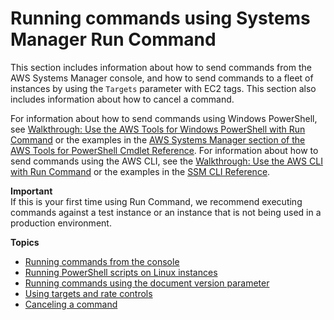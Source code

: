 # Running commands using Systems Manager Run Command<a name="run-command"></a>

This section includes information about how to send commands from the AWS Systems Manager console, and how to send commands to a fleet of instances by using the `Targets` parameter with EC2 tags\. This section also includes information about how to cancel a command\.

For information about how to send commands using Windows PowerShell, see [Walkthrough: Use the AWS Tools for Windows PowerShell with Run Command](walkthrough-powershell.md) or the examples in the [AWS Systems Manager section of the AWS Tools for PowerShell Cmdlet Reference](https://docs.aws.amazon.com/powershell/latest/reference/items/AWS_Systems_Manager_cmdlets.html)\. For information about how to send commands using the AWS CLI, see the [Walkthrough: Use the AWS CLI with Run Command](walkthrough-cli.md) or the examples in the [SSM CLI Reference](https://docs.aws.amazon.com/cli/latest/reference/ssm/index.html)\.

**Important**  
If this is your first time using Run Command, we recommend executing commands against a test instance or an instance that is not being used in a production environment\.

**Topics**
+ [Running commands from the console](rc-console.md)
+ [Running PowerShell scripts on Linux instances](powershell-run-command-linux.md)
+ [Running commands using the document version parameter](run-command-version.md)
+ [Using targets and rate controls](send-commands-multiple.md)
+ [Canceling a command](rc-cancel.md)